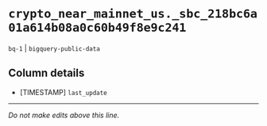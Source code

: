 # `crypto_near_mainnet_us._sbc_218bc6a01a614b08a0c60b49f8e9c241`
`bq-1` | `bigquery-public-data`

## Column details
* [TIMESTAMP] `last_update`

-------------------------------------------------------------------------------
*Do not make edits above this line.*
